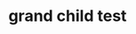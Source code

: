 ---
layout: home
title: grand child test
parent: nested child2
grand_parent: Parent
nav_order: 1
---